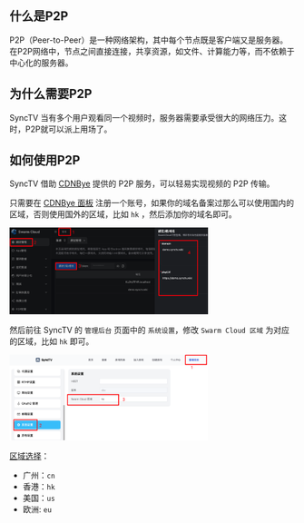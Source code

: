 ## 什么是P2P

P2P（Peer-to-Peer）是一种网络架构，其中每个节点既是客户端又是服务器。在P2P网络中，节点之间直接连接，共享资源，如文件、计算能力等，而不依赖于中心化的服务器。

## 为什么需要P2P

SyncTV 当有多个用户观看同一个视频时，服务器需要承受很大的网络压力。这时，P2P就可以派上用场了。

## 如何使用P2P

SyncTV 借助 [CDNBye](https://www.cdnbye.com/cn/) 提供的 P2P 服务，可以轻易实现视频的 P2P 传输。

只需要在 [CDNBye 面板](https://dash.cdnbye.com/#/signup?zone=p3&inviter=pyh1670605849%40gmail.com) 注册一个账号，如果你的域名备案过那么可以使用国内的区域，否则使用国外的区域，比如 `hk` ，然后添加你的域名即可。

<img width="350px" alt="p2p-cdnbye" src="/img/p2p/swarmcloud.png"/>

然后前往 SyncTV 的 `管理后台` 页面中的 `系统设置`，修改 `Swarm Cloud 区域` 为对应的区域，比如 `hk` 即可。

<img width="350px" alt="p2p-cdnbye" src="/img/p2p/zone.png"/>

[区域选择](https://www.cdnbye.com/cn/tracker.html)：

- 广州：`cn`
- 香港：`hk`
- 美国：`us`
- 欧洲: `eu`